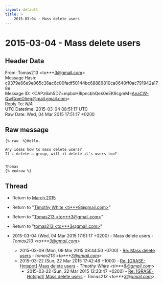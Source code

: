 ```yaml
---
layout: default
title: >
    2015-03-04 - Mass delete users
---
```


# 2015-03-04 - Mass delete users

## Header Data

From: Tomas213 \<to***3@gmail.com\><br>
Message Hash: c9379e66e9e865c36ac6c00fadf50144bc68886810ca0640ff0ac791942a178e<br>
Message ID: \<CAPz6xh5D7=mpboH8ipncbhQek0eEK9cgmM=AnaCW-QwCpmOheg@mail.gmail.com\><br>
Reply To: _N/A_<br>
UTC Datetime: 2015-03-04 08:51:17 UTC<br>
Raw Date: Wed, 04 Mar 2015 17:51:17 +0200<br>

## Raw message

```
{% raw  %}Hello.

Any ideas how to mass delete users?
If i delete a group, will it delete it's users too?


Thomas
{% endraw %}
```

## Thread

+ Return to [March 2015](/archive/2015/03)

+ Return to "[Timothy White <ti***8<span>@</span>gmail.com>](/authors/ti___8_at_gmail_com)"
+ Return to "[Tomas213 <to***3<span>@</span>gmail.com>](/authors/to___3_at_gmail_com)"
+ Return to "[tomas213 <to***3<span>@</span>gmail.com>](/authors/to___3_at_gmail_com)"

+ 2015-03-04 (Wed, 04 Mar 2015 17:51:17 +0200) - Mass delete users - _Tomas213 \<to***3@gmail.com\>_
  + 2015-03-09 (Mon, 09 Mar 2015 08:44:50 -0700) - [Re: Mass delete users](/archive/2015/03/404e254ab7184ab794df80907adca34dcde15af4e9a6bcb3f55430f06c676fc8) - _tomas213 \<to***3@gmail.com\>_
  + 2015-03-22 (Sun, 22 Mar 2015 17:42:48 +1000) - [Re: [GRASE-Hotspot] Mass delete users](/archive/2015/03/ed063e35ab98d3e0c79d79bb03b307080122e807a5c4f777b497c130dfd99fe0) - _Timothy White \<ti***8@gmail.com\>_
    + 2015-03-22 (Sun, 22 Mar 2015 12:23:47 +0200) - [Re: [GRASE-Hotspot] Mass delete users](/archive/2015/03/2ee7d6dd613b28f6683aad92ee84108099330e47222ce0deda2863aeae05debe) - _Tomas213 \<to***3@gmail.com\>_

